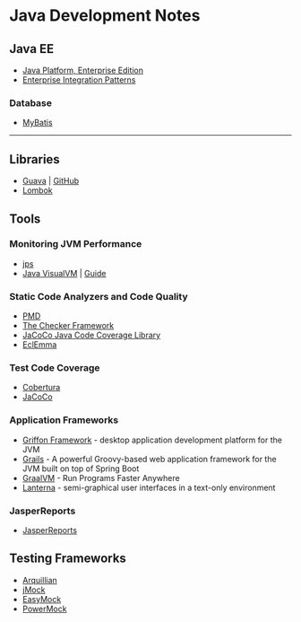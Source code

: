 # Java Development Notes

## Java EE

- [Java Platform, Enterprise Edition](http://www.oracle.com/technetwork/java/javaee/overview/index.html)
- [Enterprise Integration Patterns](http://www.enterpriseintegrationpatterns.com/)

### Database

- [MyBatis](http://blog.mybatis.org/)

***

## Libraries

- [Guava](https://guava.dev/) | [GitHub](https://github.com/google/guava)
- [Lombok](https://projectlombok.org/)

## Tools

### Monitoring JVM Performance

- [jps](https://docs.oracle.com/javase/7/docs/technotes/tools/share/jps.html)
- [Java VisualVM](https://visualvm.github.io/index.html) | [Guide](https://docs.oracle.com/javase/8/docs/technotes/guides/visualvm/)

### Static Code Analyzers and Code Quality

- [PMD](https://pmd.github.io/)
- [The Checker Framework](https://checkerframework.org/)
- [JaCoCo Java Code Coverage Library](https://www.jacoco.org/jacoco/)
- [EclEmma](http://www.eclemma.org/)

### Test Code Coverage

- [Cobertura](https://cobertura.github.io/cobertura/)
- [JaCoCo](https://www.eclemma.org/jacoco/)

### Application Frameworks

- [Griffon Framework](http://griffon-framework.org/) - desktop application development platform for the JVM
- [Grails](https://grails.org/) - A powerful Groovy-based web application framework for the JVM built on top of Spring Boot
- [GraalVM](https://www.graalvm.org/) - Run Programs Faster Anywhere
- [Lanterna](https://github.com/mabe02/lanterna) - semi-graphical user interfaces in a text-only environment

### JasperReports

- [JasperReports](https://community.jaspersoft.com/)

## Testing Frameworks

- [Arquillian](http://arquillian.org/)
- [jMock](http://www.jmock.org/)
- [EasyMock](http://easymock.org/)
- [PowerMock](https://github.com/powermock/powermock)
